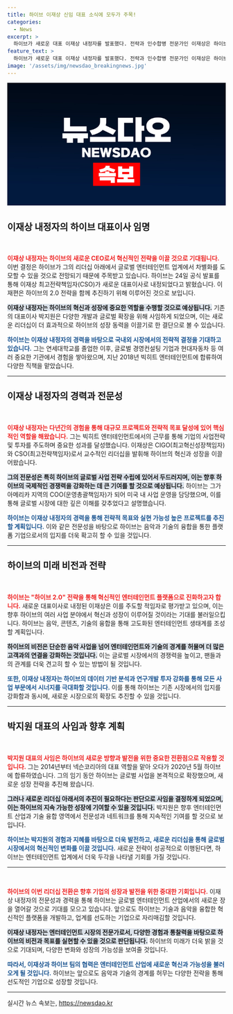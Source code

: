 ```yaml
---
title: 하이브 이재상 신임 대표 소식에 모두가 주목!
categories:
  - News
excerpt: >
  하이브가 새로운 대표 이재상 내정자를 발표했다. 전략과 인수합병 전문가인 이재상은 하이브 2.0 전략을 이끌며 글로벌 사업 확장에 나설 예정이다. 박지원 대표는 엔터-tech 융합에 집중하기 위해 사임했다.
feature_text: >
  하이브가 새로운 대표 이재상 내정자를 발표했다. 전략과 인수합병 전문가인 이재상은 하이브 2.0 전략을 이끌며 글로벌 사업 확장에 나설 예정이다. 박지원 대표는 엔터-tech 융합에 집중하기 위해 사임했다.
image: '/assets/img/newsdao_breakingnews.jpg'
---
```


<p><img src="/assets/img/newsdao_breakingnews.jpg" alt="pcversion 속보" /></p>

<h2 data-ke-size="size26">이재상 내정자의 하이브 대표이사 임명</h2>

<p data-ke-size="size16">&nbsp;</p>

<p><b><span style="color: #ee2323;">이재상 내정자는 하이브의 새로운 CEO로서 혁신적인 전략을 이끌 것으로 기대됩니다.</span></b> 이번 결정은 하이브가 그의 리더십 아래에서 글로벌 엔터테인먼트 업계에서 차별화를 도모할 수 있을 것으로 전망되기 때문에 주목받고 있습니다. 하이브는 24일 공식 발표를 통해 이재상 최고전략책임자(CSO)가 새로운 대표이사로 내정되었다고 밝혔습니다. 이 재편은 하이브의 2.0 전략을 함께 추진하기 위해 이루어진 것으로 보입니다. </p>

<p><b><span style="background-color: #21538527;">이재상 내정자는 하이브의 혁신과 성장에 중요한 역할을 수행할 것으로 예상됩니다.</span></b> 기존의 대표이사 박지원은 다양한 개발과 글로벌 확장을 위해 사임하게 되었으며, 이는 새로운 리더십이 더 효과적으로 하이브의 성장 동력을 이끌기로 한 결단으로 볼 수 있습니다. </p>

<p><b><span style="color: #1a5490;">하이브는 이재상 내정자의 경력을 바탕으로 국내외 시장에서의 전략적 결정을 기대하고 있습니다.</span></b> 그는 연세대학교를 졸업한 이후, 글로벌 경영컨설팅 기업과 현대자동차 등 여러 중요한 기관에서 경험을 쌓아왔으며, 지난 2018년 빅히트 엔터테인먼트에 합류하여 다양한 직책을 맡았습니다. </p>

<hr>

<h2 data-ke-size="size26">이재상 내정자의 경력과 전문성</h2>

<p data-ke-size="size16">&nbsp;</p>

<p><b><span style="color: #ee2323;">이재상 내정자는 다년간의 경험을 통해 대규모 프로젝트와 전략적 목표 달성에 있어 핵심적인 역할을 해왔습니다.</span></b> 그는 빅히트 엔터테인먼트에서의 근무를 통해 기업의 사업전략 및 투자를 주도하며 중요한 성과를 달성했습니다. 이재상은 CIGO(최고혁신성장책임자)와 CSO(최고전략책임자)로서 교수적인 리더십을 발휘해 하이브의 혁신과 성장을 이끌어왔습니다. </p>

<p><b><span style="background-color: #21538527;">그의 전문성은 특히 하이브의 글로벌 사업 전략 수립에 있어서 두드러지며, 이는 향후 하이브의 국제적인 경쟁력을 강화하는 데 큰 기여를 할 것으로 예상됩니다.</span></b> 하이브는 그가 아메리카 지역의 COO(운영총괄책임자)가 되어 미국 내 사업 운영을 담당했으며, 이를 통해 글로벌 시장에 대한 깊은 이해를 갖추었다고 설명했습니다.</p>

<p><b><span style="color: #1a5490;">하이브는 이재상 내정자의 경력을 통해 전략적 목표와 실현 가능성 높은 프로젝트를 추진할 계획입니다.</span></b> 이와 같은 전문성을 바탕으로 하이브는 음악과 기술의 융합을 통한 플랫폼 기업으로서의 입지를 더욱 확고히 할 수 있을 것입니다.</p>

<hr>

<h2 data-ke-size="size26">하이브의 미래 비전과 전략</h2>

<p data-ke-size="size16">&nbsp;</p>

<p><b><span style="color: #ee2323;">하이브는 "하이브 2.0" 전략을 통해 혁신적인 엔터테인먼트 플랫폼으로 진화하고자 합니다.</span></b> 새로운 대표이사로 내정된 이재상은 이를 주도할 적임자로 평가받고 있으며, 이는 향후 하이브의 여러 사업 분야에서 혁신과 성장이 이루어질 것이라는 기대를 불러일으킵니다. 하이브는 음악, 콘텐츠, 기술의 융합을 통해 고도화된 엔터테인먼트 생태계를 조성할 계획입니다.</p>

<p><b><span style="background-color: #21538527;">하이브의 비전은 단순한 음악 사업을 넘어 엔터테인먼트와 기술의 경계를 허물며 더 많은 고객과의 연결을 강화하는 것입니다.</span></b> 이는 글로벌 시장에서의 경쟁력을 높이고, 팬들과의 관계를 더욱 견고히 할 수 있는 방법이 될 것입니다.</p>

<p><b><span style="color: #1a5490;">또한, 이재상 내정자는 하이브의 데이터 기반 분석과 연구개발 투자 강화를 통해 모든 사업 부문에서 시너지를 극대화할 것입니다.</span></b> 이를 통해 하이브는 기존 시장에서의 입지를 강화함과 동시에, 새로운 시장으로의 확장도 추진할 수 있을 것입니다.</p>

<hr>

<h2 data-ke-size="size26">박지원 대표의 사임과 향후 계획</h2>

<p data-ke-size="size16">&nbsp;</p>

<p><b><span style="color: #ee2323;">박지원 대표의 사임은 하이브의 새로운 방향과 발전을 위한 중요한 전환점으로 작용할 것입니다.</span></b> 그는 2014년부터 넥슨코리아의 대표 역할을 맡아 오다가 2020년 5월 하이브에 합류하였습니다. 그의 임기 동안 하이브는 글로벌 사업을 본격적으로 확장했으며, 새로운 성장 전략을 추진해 왔습니다.</p>

<p><b><span style="background-color: #21538527;">그러나 새로운 리더십 아래서의 추진이 필요하다는 판단으로 사임을 결정하게 되었으며, 이는 하이브의 지속 가능한 성장에 기여할 수 있을 것입니다.</span></b> 박지원은 향후 엔터테인먼트 산업과 기술 융합 영역에서 전문성과 네트워크를 통해 지속적인 기여를 할 것으로 보입니다.</p>

<p><b><span style="color: #1a5490;">하이브는 박지원의 경험과 지혜를 바탕으로 더욱 발전하고, 새로운 리더십을 통해 글로벌 시장에서의 혁신적인 변화를 이끌 것입니다.</span></b> 새로운 전략이 성공적으로 이행된다면, 하이브는 엔터테인먼트 업계에서 더욱 두각을 나타낼 기회를 가질 것입니다.</p>

<hr>

<p data-ke-size="size16">&nbsp;</p>

<p><b><span style="color: #ee2323;">하이브의 이번 리더십 전환은 향후 기업의 성장과 발전을 위한 중대한 기회입니다.</span></b> 이재상 내정자의 전문성과 경력을 통해 하이브는 글로벌 엔터테인먼트 산업에서의 새로운 장을 열어갈 것으로 기대를 모으고 있습니다. 앞으로도 하이브는 기술과 음악을 융합한 혁신적인 플랫폼을 개발하고, 업계를 선도하는 기업으로 자리매김할 것입니다. </p>

<p><b><span style="background-color: #21538527;">이재상 내정자는 엔터테인먼트 시장의 전문가로서, 다양한 경험과 통찰력을 바탕으로 하이브의 비전과 목표를 실현할 수 있을 것으로 판단됩니다.</span></b> 하이브의 미래가 더욱 밝을 것으로 기대되며, 다양한 변화와 성장의 가능성을 보여줄 것입니다.</p>

<p><b><span style="color: #1a5490;">따라서, 이재상과 하이브 팀의 협력은 엔터테인먼트 산업에 새로운 혁신과 가능성을 불러오게 될 것입니다.</span></b> 하이브는 앞으로도 음악과 기술의 경계를 허무는 다양한 전략을 통해 선도적인 기업으로 성장할 것입니다. </p>

<hr>
실시간 뉴스 속보는, <a href="https://newsdao.kr" rel="dofollow">https://newsdao.kr</a>


